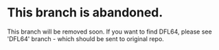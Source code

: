 # This branch is abandoned.

This branch will be removed soon.
If you want to find DFL64, please see 'DFL64' branch - which should be sent to original repo.
